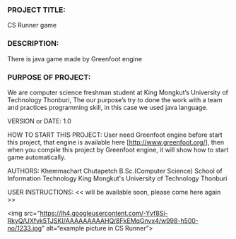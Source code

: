 <h3>PROJECT TITLE:</h3> 
<p>CS Runner game</p>

<h3>DESCRIPTION:</h3>
There is java game made by Greenfoot engine

<h3>PURPOSE OF PROJECT:</h3>
We are computer science freshman student at King Mongkut’s University of Technology Thonburi, The our purpose’s try to done the work with a team and practices programming skill, in this case we used java language. 

VERSION or DATE: 1.0

HOW TO START THIS PROJECT: User need Greenfoot engine before start this project, that engine is available here [http://www.greenfoot.org/], then when you compile this project by Greenfoot engine, it will show how to start game automatically.

AUTHORS:
Khemmachart Chutapetch
B.Sc.(Computer Science)
School of Information Technology
King Mongkut's University of Technology Thonburi

USER INSTRUCTIONS:
<< will be available soon, please come here again >>


<img src="https://lh4.googleusercontent.com/-Yvf8Si-RkyQ/UXfvk5TJSKI/AAAAAAAAAHQ/8FkEMqGnvx4/w998-h500-no/1233.jpg" alt=“example picture in CS Runner”>